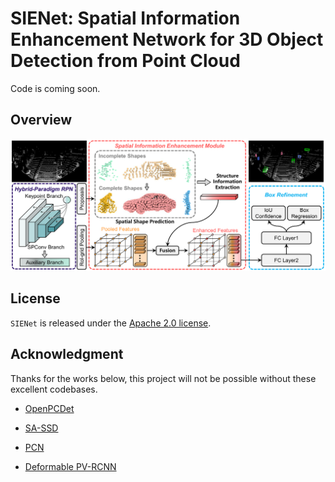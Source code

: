 # SIENet: Spatial Information Enhancement Network for 3D Object Detection from Point Cloud

Code is coming soon.

## Overview

<p align="center">
  <img src="docs/network_architecture.png">
</p>

## License

`SIENet` is released under the [Apache 2.0 license](LICENSE).

## Acknowledgment

Thanks for the works below, this project will not be possible without these excellent codebases. 

* [OpenPCDet](https://github.com/open-mmlab/OpenPCDet)
* [SA-SSD](https://github.com/skyhehe123/SA-SSD)
* [PCN](https://github.com/wentaoyuan/pcn)

* [Deformable PV-RCNN](https://github.com/AutoVision-cloud/Deformable-PV-RCNN)